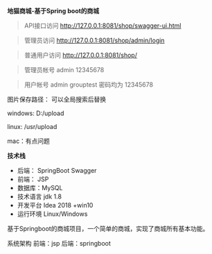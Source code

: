 **地猫商城-基于Spring boot的商城**

> API接口访问  http://127.0.0.1:8081/shop/swagger-ui.html

> 管理员访问 http://127.0.0.1:8081/shop/admin/login

> 普通用户访问 http://127.0.0.1:8081/shop/

>管理员帐号  admin 12345678

>用户帐号  admin grouptest 密码均为 12345678
 
 图片保存路径：  可以全局搜索后替换
 
 windows:  D:/upload
 
 linux:  /usr/upload
     
 mac：有点问题 
   
  
 
**技术栈**
 * 后端： SpringBoot Swagger
 * 前端： JSP 
 * 数据库：MySQL
 * 技术语言 jdk 1.8
 * 开发平台 Idea 2018 +win10
 * 运行环境 Linux/Windows
 
基于Springboot的商城项目，一个简单的商城，实现了商城所有基本功能。

 
 系统架构
 前端：jsp
 后端：springboot
 
